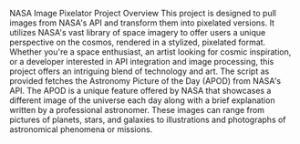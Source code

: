 NASA Image Pixelator
Project Overview
This project is designed to pull images from NASA's API and transform them into pixelated versions. It utilizes NASA's vast library of space imagery to offer users a unique perspective on the cosmos, rendered in a stylized, pixelated format. Whether you're a space enthusiast, an artist looking for cosmic inspiration, or a developer interested in API integration and image processing, this project offers an intriguing blend of technology and art.
The script as provided fetches the Astronomy Picture of the Day (APOD) from NASA's API. The APOD is a unique feature offered by NASA that showcases a different image of the universe each day along with a brief explanation written by a professional astronomer. These images can range from pictures of planets, stars, and galaxies to illustrations and photographs of astronomical phenomena or missions.
